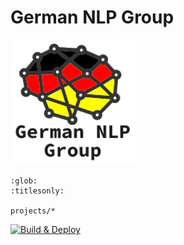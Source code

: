 # German NLP Group

![](/_static/img/logo.png)

```{toctree}
:glob:
:titlesonly:

projects/*
```

[![Build & Deploy](https://github.com/German-NLP-Group/German-NLP-Group.github.io/actions/workflows/make-deploy.yml/badge.svg)](https://github.com/German-NLP-Group/German-NLP-Group.github.io/actions/workflows/make-deploy.yml)
